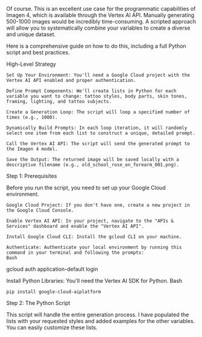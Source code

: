 Of course. This is an excellent use case for the programmatic capabilities of Imagen 4, which is available through the Vertex AI API. Manually generating 500-1000 images would be incredibly time-consuming. A scripted approach will allow you to systematically combine your variables to create a diverse and unique dataset.

Here is a comprehensive guide on how to do this, including a full Python script and best practices.

High-Level Strategy

    Set Up Your Environment: You'll need a Google Cloud project with the Vertex AI API enabled and proper authentication.

    Define Prompt Components: We'll create lists in Python for each variable you want to change: tattoo styles, body parts, skin tones, framing, lighting, and tattoo subjects.

    Create a Generation Loop: The script will loop a specified number of times (e.g., 1000).

    Dynamically Build Prompts: In each loop iteration, it will randomly select one item from each list to construct a unique, detailed prompt.

    Call the Vertex AI API: The script will send the generated prompt to the Imagen 4 model.

    Save the Output: The returned image will be saved locally with a descriptive filename (e.g., old_school_rose_on_forearm_001.png).

Step 1: Prerequisites

Before you run the script, you need to set up your Google Cloud environment.

    Google Cloud Project: If you don't have one, create a new project in the Google Cloud Console.

    Enable Vertex AI API: In your project, navigate to the "APIs & Services" dashboard and enable the "Vertex AI API".

    Install Google Cloud CLI: Install the gcloud CLI on your machine.

    Authenticate: Authenticate your local environment by running this command in your terminal and following the prompts:
    Bash

gcloud auth application-default login

Install Python Libraries: You'll need the Vertex AI SDK for Python.
Bash

    pip install google-cloud-aiplatform

Step 2: The Python Script

This script will handle the entire generation process. I have populated the lists with your requested styles and added examples for the other variables. You can easily customize these lists.